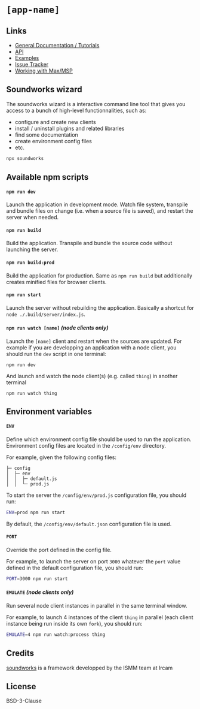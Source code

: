 # `[app-name]`

## Links

- [General Documentation / Tutorials](https://soundworks.dev/)
- [API](https://soundworks.dev/api)
- [Examples](https://github.com/collective-soundworks/soundworks-examples)
- [Issue Tracker](https://github.com/collective-soundworks/soundworks/issues)
- [Working with Max/MSP](https://github.com/collective-soundworks/soundworks-max)

## Soundworks wizard

The soundworks wizard is a interactive command line tool that gives you access to a bunch of high-level functionnalities, such as:
- configure and create new clients
- install / uninstall plugins and related libraries
- find some documentation
- create environment config files
- etc.

```sh
npx soundworks
```

## Available npm scripts

#### `npm run dev`

Launch the application in development mode. Watch file system, transpile and bundle files on change (i.e. when a source file is saved), and restart the server when needed.

#### `npm run build`

Build the application. Transpile and bundle the source code without launching the server.

#### `npm run build:prod`

Build the application for production. Same as `npm run build` but additionally creates minified files for browser clients.

#### `npm run start`

Launch the server without rebuilding the application. Basically a shortcut for `node ./.build/server/index.js`.

#### `npm run watch [name]` _(node clients only)_

Launch the `[name]` client and restart when the sources are updated. For example
if you are developping an application with a node client, you should run the `dev` script in one terminal:

```
npm run dev
```

And launch and watch the node client(s) (e.g. called `thing`) in another terminal

```
npm run watch thing
```

## Environment variables

#### `ENV`

Define which environment config file should be used to run the application. Environment config files are located in the `/config/env` directory. 

For example, given the following config files:

```
├─ config
│  ├─ env
│  │  ├─ default.js
│  │  └─ prod.js   
```

To start the server the `/config/env/prod.js` configuration file, you should run:

```sh
ENV=prod npm run start
``` 

By default, the `/config/env/default.json` configuration file is used.

#### `PORT`

Override the port defined in the config file. 

For example, to launch the server on port `3000` whatever the `port` value defined in the default configuration file, you should run:

```sh
PORT=3000 npm run start
```

#### `EMULATE` _(node clients only)_

Run several node client instances in parallel in the same terminal window. 

For example, to launch 4 instances of the client `thing` in parallel (each client instance being run inside its own `fork`), you should run:

```sh
EMULATE=4 npm run watch:process thing
```

## Credits

[soundworks](https://soundworks.dev) is a framework developped by the ISMM team at Ircam

## License

BSD-3-Clause
